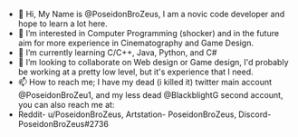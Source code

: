 - 👋 Hi, My Name is @PoseidonBroZeus, I am a novic code developer and hope to learn a lot here.
- 👀 I’m interested in Computer Programming (shocker) and in the future aim for more experience in Cinematography and Game Design.
- 🌱 I’m currently learning C/C++, Java, Python, and C#
- 💞️ I’m looking to collaborate on Web design or Game design, I'd probably be working at a pretty low level, but it's experience that I need.
- 📫 How to reach me; I have my dead (i killed it) twitter main account @PoseidonBroZeu1, and my less dead @BlackblightG second account, you can also reach me at:
- Reddit- u/PoseidonBroZeus, Artstation- PoseidonBroZeus, Discord- PoseidonBroZeus#2736


<!---
PoseidonBroZeus/PoseidonBroZeus is a ✨ special ✨ repository because its `README.md` (this file) appears on your GitHub profile.
You can click the Preview link to take a look at your changes.
--->
